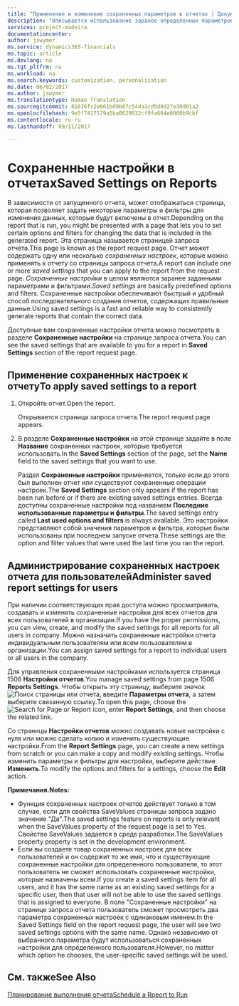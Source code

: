 ```yaml
---
title: "Применение и изменение сохраненных параметров в отчетах | Документы Майкрософт"
description: "Описывается использование заранее определенных параметров и фильтров для настройки отчета и формирования правильных данных."
services: project-madeira
documentationcenter: 
author: jswymer
ms.service: dynamics365-financials
ms.topic: article
ms.devlang: na
ms.tgt_pltfrm: na
ms.workload: na
ms.search.keywords: customization, personalization
ms.date: 06/02/2017
ms.author: jswymer
ms.translationtype: Human Translation
ms.sourcegitcommit: 81636fc2e661bd9b07c54da1cd5d0d27e30d01a2
ms.openlocfilehash: 9e5f7417579a5ba0629032cf9fa664e0060b9cbf
ms.contentlocale: ru-ru
ms.lasthandoff: 09/11/2017

---
```

# <a name="saved-settings-on-reports"></a><span data-ttu-id="14af2-103">Сохраненные настройки в отчетах</span><span class="sxs-lookup"><span data-stu-id="14af2-103">Saved Settings on Reports</span></span>
<span data-ttu-id="14af2-104">В зависимости от запущенного отчета, может отображаться страница, которая позволяет задать некоторые параметры и фильтры для изменения данных, которые будут включены в отчет.</span><span class="sxs-lookup"><span data-stu-id="14af2-104">Depending on the report that is run, you might be presented with a page that lets you to set certain options and filters for changing the data that is included in the generated report.</span></span> <span data-ttu-id="14af2-105">Эта страница называется страницей запроса отчета.</span><span class="sxs-lookup"><span data-stu-id="14af2-105">This page is known as the report request page.</span></span> <span data-ttu-id="14af2-106">Отчет может содержать одну или несколько *сохраненных настроек*, которые можно применять к отчету со страницы запроса отчета.</span><span class="sxs-lookup"><span data-stu-id="14af2-106">A report can include one or more *saved settings* that you can apply to the report from the request page.</span></span> <span data-ttu-id="14af2-107">*Сохраненные настройки* в целом являются заранее заданными параметрами и фильтрами.</span><span class="sxs-lookup"><span data-stu-id="14af2-107">*Saved settings* are basically predefined options and filters.</span></span> <span data-ttu-id="14af2-108">Сохраненные настройки обеспечивают быстрый и удобный способ последовательного создания отчетов, содержащих правильные данные.</span><span class="sxs-lookup"><span data-stu-id="14af2-108">Using saved settings is a fast and reliable way to consistently generate reports that contain the correct data.</span></span>

<span data-ttu-id="14af2-109">Доступные вам сохраненные настройки отчета можно посмотреть в разделе **Сохраненные настройки** на странице запроса отчета.</span><span class="sxs-lookup"><span data-stu-id="14af2-109">You can see the saved settings that are available to you for a report in **Saved Settings** section of the report request page.</span></span>  

## <a name="to-apply-saved-settings-to-a-report"></a><span data-ttu-id="14af2-110">Применение сохраненных настроек к отчету</span><span class="sxs-lookup"><span data-stu-id="14af2-110">To apply saved settings to a report</span></span>
1. <span data-ttu-id="14af2-111">Откройте отчет.</span><span class="sxs-lookup"><span data-stu-id="14af2-111">Open the report.</span></span>

   <span data-ttu-id="14af2-112">Открывается страница запроса отчета.</span><span class="sxs-lookup"><span data-stu-id="14af2-112">The report request page appears.</span></span>    
2. <span data-ttu-id="14af2-113">В разделе **Сохраненные настройки** на этой странице задайте в поле **Название** сохраненных настроек, которые требуется использовать.</span><span class="sxs-lookup"><span data-stu-id="14af2-113">In the **Saved Settings** section of the page, set the **Name** field  to the saved settings that you want to use.</span></span>

   <span data-ttu-id="14af2-114">Раздел **Сохраненные настройки** применяется, только если до этого был выполнен отчет или существуют сохраненные операции настроек.</span><span class="sxs-lookup"><span data-stu-id="14af2-114">The **Saved Settings** section only appears if the report has been run before or if there are existing saved settings entries.</span></span> <span data-ttu-id="14af2-115">Всегда доступны сохраненные настройки под названием **Последние использованные параметры и фильтры**.</span><span class="sxs-lookup"><span data-stu-id="14af2-115">The saved settings entry called **Last used options and filters** is always available.</span></span> <span data-ttu-id="14af2-116">Это настройки представляют собой значения параметров и фильтра, которые были использованы при последнем запуске отчета.</span><span class="sxs-lookup"><span data-stu-id="14af2-116">These settings are the option and filter values that were used the last time you ran the report.</span></span>

## <a name="administer-saved-report-settings-for-users"></a><span data-ttu-id="14af2-117">Администрирование сохраненных настроек отчета для пользователей</span><span class="sxs-lookup"><span data-stu-id="14af2-117">Administer saved report settings for users</span></span>
<span data-ttu-id="14af2-118">При наличии соответствующих прав доступа можно просматривать, создавать и изменять сохраненные настройки для всех отчетов для всех пользователей в организации.</span><span class="sxs-lookup"><span data-stu-id="14af2-118">If you have the proper permissions, you can view, create, and modify the saved settings for all reports for all users in company.</span></span> <span data-ttu-id="14af2-119">Можно назначить сохраненные настройки отчета индивидуальным пользователям или всем пользователям в организации.</span><span class="sxs-lookup"><span data-stu-id="14af2-119">You can assign saved settings for a report to individual users or all users in the company.</span></span>

<span data-ttu-id="14af2-120">Для управления сохраненными настройками используется страница 1506 **Настройки отчетов**.</span><span class="sxs-lookup"><span data-stu-id="14af2-120">You manage saved settings from page 1506 **Reports Settings**.</span></span> <span data-ttu-id="14af2-121">Чтобы открыть эту страницу, выберите значок ![Поиск страницы или отчета](media/ui-search/search_small.png "Значок поиска страницы или отчета"), введите **Параметры отчета**, а затем выберите связанную ссылку.</span><span class="sxs-lookup"><span data-stu-id="14af2-121">To open this page, choose the ![Search for Page or Report](media/ui-search/search_small.png "Search for Page or Report icon") icon, enter **Report Settings**, and then choose the related link.</span></span>

<span data-ttu-id="14af2-122">Со страницы **Настройки отчетов** можно создавать новые настройки с нуля или можно сделать копию и изменить существующие настройки.</span><span class="sxs-lookup"><span data-stu-id="14af2-122">From the **Report Settings** page, you can create a new settings from scratch or you can make a copy and modify existing settings.</span></span> <span data-ttu-id="14af2-123">Чтобы изменить параметры и фильтры для настройки, выберите действие **Изменить**.</span><span class="sxs-lookup"><span data-stu-id="14af2-123">To modify the options and filters for a settings, choose the **Edit** action.</span></span>

<span data-ttu-id="14af2-124">**Примечания.**</span><span class="sxs-lookup"><span data-stu-id="14af2-124">**Notes:**</span></span>

* <span data-ttu-id="14af2-125">Функция сохраненных настроек отчетов действует только в том случае, если для свойства SaveValues страницы запроса задано значение "Да".</span><span class="sxs-lookup"><span data-stu-id="14af2-125">The saved settings feature on reports is only relevant when the SaveValues property of the request page is set to Yes.</span></span> <span data-ttu-id="14af2-126">Свойство SaveValues задается в среде разработки.</span><span class="sxs-lookup"><span data-stu-id="14af2-126">The SaveValues property property is set in the development environment.</span></span>
* <span data-ttu-id="14af2-127">Если вы создаете товар сохраненных настроек для всех пользователей и он содержит то же имя, что и существующие сохраненные настройки для определенного пользователя, то этот пользователь не сможет использовать сохраненные настройки, которые назначены всем.</span><span class="sxs-lookup"><span data-stu-id="14af2-127">If you create a saved settings item for all users, and it has the same name as an existing saved settings for a specific user, then that user will not be able to use the saved settings that is assigned to everyone.</span></span>  <span data-ttu-id="14af2-128">В поле "Сохраненные настройки" на странице запроса отчета пользователь сможет просмотреть два параметра сохраненных настроек с одинаковым именем.</span><span class="sxs-lookup"><span data-stu-id="14af2-128">In the Saved Settings field on the report request page, the user will see two saved settings options with the same name.</span></span> <span data-ttu-id="14af2-129">Однако независимо от выбранного параметра будут использоваться сохраненных настройки для определенного пользователя.</span><span class="sxs-lookup"><span data-stu-id="14af2-129">However, no matter which option he chooses, the user-specific saved settings will be used.</span></span>

## <a name="see-also"></a><span data-ttu-id="14af2-130">См. также</span><span class="sxs-lookup"><span data-stu-id="14af2-130">See Also</span></span>
[<span data-ttu-id="14af2-131">Планирование выполнения отчета</span><span class="sxs-lookup"><span data-stu-id="14af2-131">Schedule a Rpeort to Run</span></span>](ui-schedule-report.md)  


